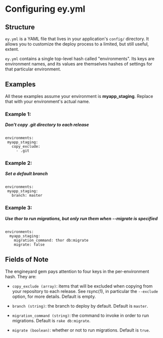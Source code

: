 # Configuring ey.yml

## Structure

`ey.yml` is a YAML file that lives in your application's `config/` directory. It allows you to customize the deploy process to a limited, but still useful, extent.

`ey.yml` contains a single top-level hash called "environments". Its keys are environment names, and its values are themselves hashes of settings for that particular environment.

## Examples

All these examples assume your environment is **myapp_staging**. Replace that with your environment's actual name.

### Example 1: 

***Don't copy .git directory to each release***

<code>
environments:
 myapp_staging:
   copy_exclude:
     - .git
</code>


### Example 2: 

***Set a default branch***

<code>
environments:
 myapp_staging:
   branch: master
</code>


### Example 3: 

***Use thor to run migrations, but only run them when --migrate is specified***


<code>
environments:
  myapp_staging:
    migration_command: thor db:migrate
    migrate: false
</code>


## Fields of Note

The engineyard gem pays attention to four keys in the per-environment hash. They are:

  * `copy_exclude (array)`: items that will be excluded when copying from your repository to each release. See rsync(1), in particular the `--exclude` option, for more details. Default is empty.

  * `branch (string)`: the branch to deploy by default. Default is `master`.

  * `migration_command (string)`: the command to invoke in order to run migrations. Default is `rake db:migrate`.

  * `migrate (boolean)`: whether or not to run migrations. Default is `true`.
